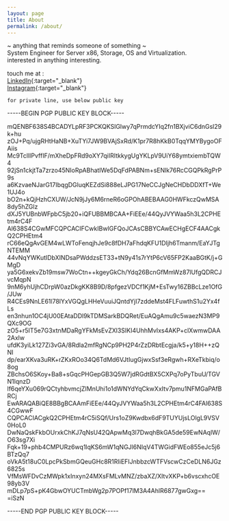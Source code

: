 ```yaml
---
layout: page
title: About
permalink: /about/
---
```


 ~ anything that reminds someone of something ~  
System Engineer for Server x86, Storage, OS and Virtualization.  
interested in anything interesting.

touch me at :  
[LinkedIn](https://www.linkedin.com/in/adisuryaw/){:target="_blank"} \
[Instagram](https://www.instagram.com/asuryaws/){:target="_blank"}

`for private line, use below public key`

-----BEGIN PGP PUBLIC KEY BLOCK-----  

mQENBF638S4BCADYLpRF3PCKQKSlGlwy7qPrmdcYIq2fn1BXjviC6dnGsl29k+hu
zOJ+Pq/ujgRHtHaNB+XuTYi7JW9BVAjSxRd/K1pr7R8hKkB0TqqYMYBygoOFAiis
Mc9TcllIPvffIF/mXheDpFRd9oXY7qiIRItkkygUgYKLpV9UiY68ymtxiembTQW4
92jSn1ckjtTa7zrzo45NIoRpABhatIWe5DqFdPABNm+sENlk76RcCGQPkRgPrP9s
a6KzvaeNJarG17IbqgDGluqKEZdSi888eLJPG17NeCCJgNeCHDbDDXfT+We1UJ4o
bO2n+kQjHzhCXUW/JcN9jJy6M6rneR6oGPOhABEBAAG0HWFkczQwMSA8dy5hZGlz
dXJ5YUBnbWFpbC5jb20+iQFUBBMBCAA+FiEEe/44QyJVYWaa5h3L2CPHEtm4rC4F
Al638S4CGwMFCQPCACIFCwkIBwIGFQoJCAsCBBYCAwECHgECF4AACgkQ2CPHEtm4
rC66eQgAvGEM4wLWToFenqjhJe9c8fDH7aFhdqKFU1DIjh6Tmanm/EaYJTgNTEMM
44vNqYWKutIDbXINDsaPWddzsET33+tN9y41s7rYtP6cV65FP2KaaBGtK/j+GMgD
ya5G6xekvZb19msw7WoCtn++kgeyGkCh/Ydq26BcnGfMmWz87lUfgQDRCJvcMqpN
9nM6yhUjhCDrpW0azDkgKK8B9D/8pfgezVDCf1KjM+EsTwy16ZBBcLze1OfG/JUw
R4CEs9NnLE61l78lYxVGQgLHHeVuuiJQntdYjI7zddeMst4FLFuwthS1u2Yx4fLs
en3nhun1OC4jU00EAtaDDl9kTDMSarkBDQRet/EuAQgAmu9c5waezN3MP9QXc9OG
zO5+r5IT5e7G3xtnMDaRgYFkMsEvZXl3SIKI4UhhMvIxs4AKP+clXwmwDAA2Axlw
ufdK3yiLk127Zi3vGA/8Rdla2mfRgNCp9PH2P4rZzDRbtEcgja/k5+y18H++zQNI
dp/earXKva3uRK+rZKxROo34Q6TdMd6VJtIugGjwxSsf3eRgwh+RXeTkbiq/o8og
ZBchsO6SKoy+Ba8+sGqcPHGepGB3Q5W7jdRGdtBX5CXPq7oPyTbuU/TGVN1lqnzD
lf6qeYXu069rQCtyhbvmcjZIMnUhi1o1dWNYdYqCkwXxItv7pmu1NFMGaPAfBRCj
EwARAQABiQE8BBgBCAAmFiEEe/44QyJVYWaa5h3L2CPHEtm4rC4FAl638S4CGwwF
CQPCACIACgkQ2CPHEtm4rC5iSQf/Urs1oZ9Kwdbx6dF9TUYUjsLOlgL9VSV0HoL0
DwNaQskFkbOUrxkChKJ7qNsU42QApwMq3l7DwqhBkGA5de59EwNAqlW/O63sg7Xi
Fqk+19+phb4CMPURz6wq1lqKS6mW1qNGJl6NIqV4TWGidFWEo855eJc5j6BTzQq7
oVkA5t18uC0LpcPkSbmGQeuGHc8R1RIiEFIJnbbzcWTFVscwCzCeDLN6JGz6825s
VfMsWFDvCzMWpk1xInxyn24MXsFMLvMNZ/zbaXZ/XItvXKP+b6vscxhcOE98yb3V
mDLp7pS+pK4GbwOYUCTmbWg2p7POPf17lM3A4AhlR6877gwGxg==
=iSzN  

-----END PGP PUBLIC KEY BLOCK-----  

